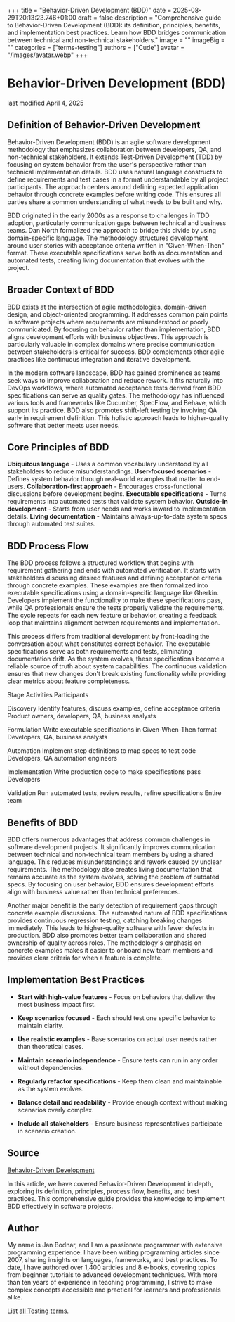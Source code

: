 +++
title = "Behavior-Driven Development (BDD)"
date = 2025-08-29T20:13:23.746+01:00
draft = false
description = "Comprehensive guide to Behavior-Driven Development (BDD): its definition, principles, benefits, and implementation best practices. Learn how BDD bridges communication between technical and non-technical stakeholders."
image = ""
imageBig = ""
categories = ["terms-testing"]
authors = ["Cude"]
avatar = "/images/avatar.webp"
+++

# Behavior-Driven Development (BDD)

last modified April 4, 2025

## Definition of Behavior-Driven Development

Behavior-Driven Development (BDD) is an agile software development methodology
that emphasizes collaboration between developers, QA, and non-technical
stakeholders. It extends Test-Driven Development (TDD) by focusing on system
behavior from the user's perspective rather than technical implementation
details. BDD uses natural language constructs to define requirements and test
cases in a format understandable by all project participants. The approach
centers around defining expected application behavior through concrete examples
before writing code. This ensures all parties share a common understanding of
what needs to be built and why.

BDD originated in the early 2000s as a response to challenges in TDD adoption,
particularly communication gaps between technical and business teams. Dan North
formalized the approach to bridge this divide by using domain-specific language.
The methodology structures development around user stories with acceptance
criteria written in "Given-When-Then" format. These executable specifications
serve both as documentation and automated tests, creating living documentation
that evolves with the project.

## Broader Context of BDD

BDD exists at the intersection of agile methodologies, domain-driven design, and
object-oriented programming. It addresses common pain points in software
projects where requirements are misunderstood or poorly communicated. By focusing
on behavior rather than implementation, BDD aligns development efforts with
business objectives. This approach is particularly valuable in complex domains
where precise communication between stakeholders is critical for success. BDD
complements other agile practices like continuous integration and iterative
development.

In the modern software landscape, BDD has gained prominence as teams seek ways
to improve collaboration and reduce rework. It fits naturally into DevOps
workflows, where automated acceptance tests derived from BDD specifications can
serve as quality gates. The methodology has influenced various tools and
frameworks like Cucumber, SpecFlow, and Behave, which support its practice. BDD
also promotes shift-left testing by involving QA early in requirement
definition. This holistic approach leads to higher-quality software that better
meets user needs.

## Core Principles of BDD

**Ubiquitous language** - Uses a common vocabulary understood by
all stakeholders to reduce misunderstandings.
**User-focused scenarios** - Defines system behavior through
real-world examples that matter to end-users.
**Collaboration-first approach** - Encourages cross-functional
discussions before development begins.
**Executable specifications** - Turns requirements into
automated tests that validate system behavior.
**Outside-in development** - Starts from user needs and works
inward to implementation details.
**Living documentation** - Maintains always-up-to-date system
specs through automated test suites.

## BDD Process Flow

The BDD process follows a structured workflow that begins with requirement
gathering and ends with automated verification. It starts with stakeholders
discussing desired features and defining acceptance criteria through concrete
examples. These examples are then formalized into executable specifications
using a domain-specific language like Gherkin. Developers implement the
functionality to make these specifications pass, while QA professionals ensure
the tests properly validate the requirements. The cycle repeats for each new
feature or behavior, creating a feedback loop that maintains alignment between
requirements and implementation.

This process differs from traditional development by front-loading the
conversation about what constitutes correct behavior. The executable
specifications serve as both requirements and tests, eliminating documentation
drift. As the system evolves, these specifications become a reliable source of
truth about system capabilities. The continuous validation ensures that new
changes don't break existing functionality while providing clear metrics about
feature completeness.

Stage
Activities
Participants

Discovery
Identify features, discuss examples, define acceptance criteria
Product owners, developers, QA, business analysts

Formulation
Write executable specifications in Given-When-Then format
Developers, QA, business analysts

Automation
Implement step definitions to map specs to test code
Developers, QA automation engineers

Implementation
Write production code to make specifications pass
Developers

Validation
Run automated tests, review results, refine specifications
Entire team

## Benefits of BDD

BDD offers numerous advantages that address common challenges in software
development projects. It significantly improves communication between technical
and non-technical team members by using a shared language. This reduces
misunderstandings and rework caused by unclear requirements. The methodology
also creates living documentation that remains accurate as the system evolves,
solving the problem of outdated specs. By focusing on user behavior, BDD ensures
development efforts align with business value rather than technical preferences.

Another major benefit is the early detection of requirement gaps through
concrete example discussions. The automated nature of BDD specifications
provides continuous regression testing, catching breaking changes immediately.
This leads to higher-quality software with fewer defects in production. BDD also
promotes better team collaboration and shared ownership of quality across roles.
The methodology's emphasis on concrete examples makes it easier to onboard new
team members and provides clear criteria for when a feature is complete.

## Implementation Best Practices

- **Start with high-value features** - Focus on behaviors that deliver the most business impact first.

- **Keep scenarios focused** - Each should test one specific behavior to maintain clarity.

- **Use realistic examples** - Base scenarios on actual user needs rather than theoretical cases.

- **Maintain scenario independence** - Ensure tests can run in any order without dependencies.

- **Regularly refactor specifications** - Keep them clean and maintainable as the system evolves.

- **Balance detail and readability** - Provide enough context without making scenarios overly complex.

- **Include all stakeholders** - Ensure business representatives participate in scenario creation.

## Source

[Behavior-Driven Development](https://en.wikipedia.org/wiki/Behavior-driven_development)

In this article, we have covered Behavior-Driven Development in depth, exploring
its definition, principles, process flow, benefits, and best practices. This
comprehensive guide provides the knowledge to implement BDD effectively in
software projects.

## Author

My name is Jan Bodnar, and I am a passionate programmer with extensive
programming experience. I have been writing programming articles since 2007,
sharing insights on languages, frameworks, and best practices. To date, I have
authored over 1,400 articles and 8 e-books, covering topics from beginner
tutorials to advanced development techniques. With more than ten years of
experience in teaching programming, I strive to make complex concepts accessible
and practical for learners and professionals alike.

List [all Testing terms](/all/#terms-test).